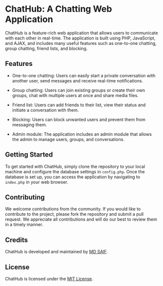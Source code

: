 # ChatHub: A Chatting Web Application

ChatHub is a feature-rich web application that allows users to communicate with each other in real-time. The application is built using PHP, JavaScript, and AJAX, and includes many useful features such as one-to-one chatting, group chatting, friend lists, and blocking.

## Features

-   One-to-one chatting: Users can easily start a private conversation with another user, send messages and receive real-time notifications.
    
-   Group chatting: Users can join existing groups or create their own groups, chat with multiple users at once and share media files.
    
-   Friend list: Users can add friends to their list, view their status and initiate a conversation with them.
    
-   Blocking: Users can block unwanted users and prevent them from messaging them.
    
-   Admin module: The application includes an admin module that allows the admin to manage users, groups, and conversations.
    

## Getting Started

To get started with ChatHub, simply clone the repository to your local machine and configure the database settings in `config.php`. Once the database is set up, you can access the application by navigating to `index.php` in your web browser.

## Contributing

We welcome contributions from the community. If you would like to contribute to the project, please fork the repository and submit a pull request. We appreciate all contributions and will do our best to review them in a timely manner.

## Credits

ChatHub is developed and maintained by [MD SAIF](http://github.com/mdsaif45).

## License

ChatHub is licensed under the [MIT License](https://opensource.org/licenses/MIT).
